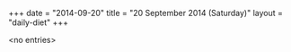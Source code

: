 +++
date = "2014-09-20"
title = "20 September 2014 (Saturday)"
layout = "daily-diet"
+++

\<no entries\>
